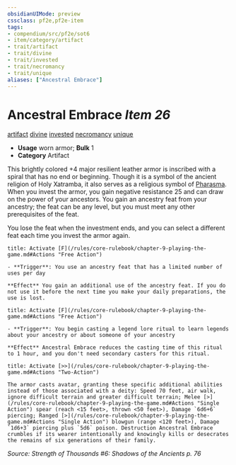 ```yaml
---
obsidianUIMode: preview
cssclass: pf2e,pf2e-item
tags:
- compendium/src/pf2e/sot6
- item/category/artifact
- trait/artifact
- trait/divine
- trait/invested
- trait/necromancy
- trait/unique
aliases: ["Ancestral Embrace"]
---
```

# Ancestral Embrace *Item 26*  
[artifact](/rules/traits/artifact-gmg.md)  [divine](/rules/traits/divine.md)  [invested](/rules/traits/invested.md)  [necromancy](/rules/traits/necromancy.md)  [unique](/rules/traits/unique.md)  

- **Usage** worn armor; **Bulk** 1
- **Category** Artifact

This brightly colored +4 major resilient leather armor is inscribed with a spiral that has no end or beginning. Though it is a symbol of the ancient religion of Holy Xatramba, it also serves as a religious symbol of [Pharasma](/compendium/setting/deities/pharasma.md). When you invest the armor, you gain negative resistance 25 and can draw on the power of your ancestors. You gain an ancestry feat from your ancestry; the feat can be any level, but you must meet any other prerequisites of the feat.

You lose the feat when the investment ends, and you can select a different feat each time you invest the armor again.

```ad-embed-ability
title: Activate [F](/rules/core-rulebook/chapter-9-playing-the-game.md#Actions "Free Action")

- **Trigger**: You use an ancestry feat that has a limited number of uses per day

**Effect** You gain an additional use of the ancestry feat. If you do not use it before the next time you make your daily preparations, the use is lost.
```

```ad-embed-ability
title: Activate [F](/rules/core-rulebook/chapter-9-playing-the-game.md#Actions "Free Action")

- **Trigger**: You begin casting a legend lore ritual to learn legends about your ancestry or about someone of your ancestry

**Effect** Ancestral Embrace reduces the casting time of this ritual to 1 hour, and you don't need secondary casters for this ritual.
```

```ad-embed-ability
title: Activate [>>](/rules/core-rulebook/chapter-9-playing-the-game.md#Actions "Two-Action")

The armor casts avatar, granting these specific additional abilities instead of those associated with a deity: Speed 70 feet, air walk, ignore difficult terrain and greater difficult terrain; Melee [>](/rules/core-rulebook/chapter-9-playing-the-game.md#Actions "Single Action") spear (reach <15 feet>, thrown <50 feet>), Damage `6d6+6` piercing; Ranged [>](/rules/core-rulebook/chapter-9-playing-the-game.md#Actions "Single Action") blowgun (range <120 feet>), Damage `1d6+3` piercing plus `5d6` poison. Destruction Ancestral Embrace crumbles if its wearer intentionally and knowingly kills or desecrates the remains of six generations of their family.
```

*Source: Strength of Thousands #6: Shadows of the Ancients p. 76*